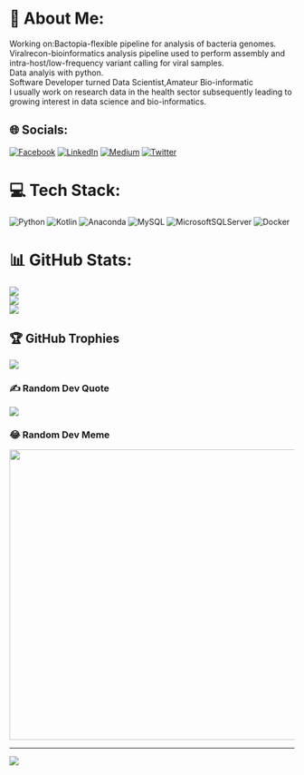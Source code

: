 # 💫 About Me:
Working on:Bactopia-flexible pipeline for analysis of bacteria genomes.<br>Viralrecon-bioinformatics analysis pipeline used to perform assembly and intra-host/low-frequency variant calling for viral samples.<br>Data analyis with python.<br>Software Developer turned Data Scientist,Amateur Bio-informatic<br>I usually work on research data in the health sector subsequently leading to growing interest in data science and bio-informatics.<br>


## 🌐 Socials:
[![Facebook](https://img.shields.io/badge/Facebook-%231877F2.svg?logo=Facebook&logoColor=white)](https://facebook.com/alushaks) [![LinkedIn](https://img.shields.io/badge/LinkedIn-%230077B5.svg?logo=linkedin&logoColor=white)](https://linkedin.com/in/https://www.linkedin.com/in/r-eng-alumanda-shakankale/) [![Medium](https://img.shields.io/badge/Medium-12100E?logo=medium&logoColor=white)](https://medium.com/@alushaks) [![Twitter](https://img.shields.io/badge/Twitter-%231DA1F2.svg?logo=Twitter&logoColor=white)](https://twitter.com/alushaks) 

# 💻 Tech Stack:
![Python](https://img.shields.io/badge/python-3670A0?style=for-the-badge&logo=python&logoColor=ffdd54) ![Kotlin](https://img.shields.io/badge/kotlin-%230095D5.svg?style=for-the-badge&logo=kotlin&logoColor=white) ![Anaconda](https://img.shields.io/badge/Anaconda-%2344A833.svg?style=for-the-badge&logo=anaconda&logoColor=white) ![MySQL](https://img.shields.io/badge/mysql-%2300f.svg?style=for-the-badge&logo=mysql&logoColor=white) ![MicrosoftSQLServer](https://img.shields.io/badge/Microsoft%20SQL%20Sever-CC2927?style=for-the-badge&logo=microsoft%20sql%20server&logoColor=white) ![Docker](https://img.shields.io/badge/docker-%230db7ed.svg?style=for-the-badge&logo=docker&logoColor=white)
# 📊 GitHub Stats:
![](https://github-readme-stats.vercel.app/api?username=alushaks&theme=dark&hide_border=false&include_all_commits=false&count_private=false)<br/>
![](https://github-readme-streak-stats.herokuapp.com/?user=alushaks&theme=dark&hide_border=false)<br/>
![](https://github-readme-stats.vercel.app/api/top-langs/?username=alushaks&theme=dark&hide_border=false&include_all_commits=false&count_private=false&layout=compact)

## 🏆 GitHub Trophies
![](https://github-profile-trophy.vercel.app/?username=alushaks&theme=radical&no-frame=false&no-bg=true&margin-w=4)

### ✍️ Random Dev Quote
![](https://quotes-github-readme.vercel.app/api?type=horizontal&theme=radical)

### 😂 Random Dev Meme
<img src="https://random-memer.herokuapp.com/" width="512px"/>

---
[![](https://visitcount.itsvg.in/api?id=alushaks&icon=0&color=0)](https://visitcount.itsvg.in)
